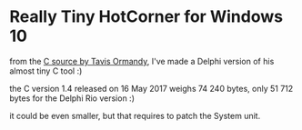 # Really Tiny HotCorner for Windows 10

from the [C source by Tavis Ormandy](https://github.com/taviso/hotcorner), I've made a Delphi version of his almost tiny C tool :)

the C version 1.4 released on 16 May 2017 weighs 74 240 bytes, only 51 712 bytes for the Delphi Rio version :)

it could be even smaller, but that requires to patch the System unit.